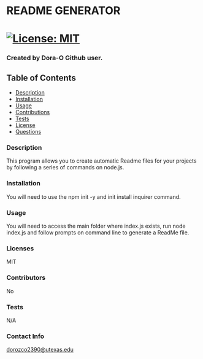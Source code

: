 
# README GENERATOR
# [![License: MIT](https://img.shields.io/badge/License-MIT-yellow.svg)](https://opensource.org/licenses/MIT)
### Created by Dora-O Github user.
## Table of Contents
* [Description](#description)
* [Installation](#installation)
* [Usage](#usage)
* [Contributions](#contributions)
* [Tests](#tests)
* [License](#llicense)
* [Questions](#questions)
### Description
This program allows you to create automatic Readme files for your projects by following a series of commands on node.js.
### Installation
You will need to use the npm init -y and init install inquirer command.
### Usage
You will need to access the main folder where index.js exists, run node index.js and follow prompts on command line to generate a ReadMe file.
    
### Licenses
MIT
    
### Contributors
No
    
### Tests
N/A
### Contact Info
dorozco2390@utexas.edu

